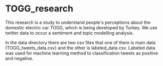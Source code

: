 # TOGG_research
This research is a study to understand people's perceptions about the domestic electric car TOGG, which is being developed by Turkey. We use twitter data to occur a sentiment and topic modelling analysis.

In the data directory there are two csv files that one of them is main data (TOGG_tweets_data.csv) and the other is labeled_data.csv. Labeled data was used for machine learning method to classification tweets as positive and negative.
